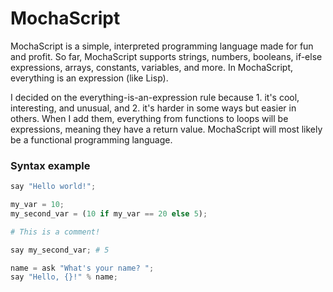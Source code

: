 # MochaScript

MochaScript is a simple, interpreted programming language made for fun and profit. So far, MochaScript supports strings, numbers, booleans, if-else expressions, arrays, constants, variables, and more. In MochaScript, everything is an expression (like Lisp).

I decided on the everything-is-an-expression rule because 1. it's cool, interesting, and unusual, and 2. it's harder in some ways but easier in others.
When I add them, everything from functions to loops will be expressions, meaning they have a return value. MochaScript will most likely be a functional programming language.

### Syntax example

```py
say "Hello world!";

my_var = 10;
my_second_var = (10 if my_var == 20 else 5);

# This is a comment!

say my_second_var; # 5

name = ask "What's your name? ";
say "Hello, {}!" % name;
```
